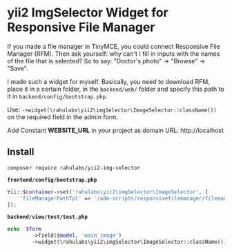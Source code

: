 # yii2 ImgSelector Widget for Responsive File Manager 


If you made a file manager in TinyMCE, you could connect Responsive File Manager (RFM). Then ask yourself: why can't I fill in inputs with the names of the file that is selected? So to say: "Doctor's photo" -> "Browse" -> "Save".

I made such a widget for myself. Basically, you need to download RFM, place it in a certain folder, in the `backend/web/` folder and specify this path to it in `backend/config/bootstrap.php`.

Use: `->widget(\rahulabs\yii2\imgSelector\ImageSelector::className())` on the required field in the admin form.

Add Constant **WEBSITE_URL** in your project as domain URL: http://localhost

## Install

`composer require rahulabs/yii2-img-selector`

**`frontend/config/bootstrap.php`**
```php
Yii::$container->set('rahulabs\yii2\imgSelector\ImageSelector', [
    'fileManagerPathTpl' => '/adm-scripts/responsivefilemanager/filemanager/dialog.php?type=1&field_id=%s&relative_url=0&callback=ImageSelectorCallBack'
]);
```

**`backend/view/test/test.php`**
```php
echo  $form
        ->field($model, 'main_image')
        ->widget(\rahulabs\yii2\imgSelector\ImageSelector::className()); 
```
